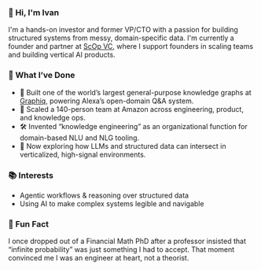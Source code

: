 ### 👋 Hi, I'm Ivan

I'm a hands-on investor and former VP/CTO with a passion for building structured systems from messy, domain-specific data. I'm currently a founder and partner at [ScOp VC](https://www.scopvc.com), where I support founders in scaling teams and building vertical AI products.

### 🚀 What I’ve Done

- 🧠 Built one of the world’s largest general-purpose knowledge graphs at [Graphiq](https://en.wikipedia.org/wiki/Graphiq), powering Alexa’s open-domain Q&A system.
- 🤖 Scaled a 140-person team at Amazon across engineering, product, and knowledge ops.
- 🛠️ Invented “knowledge engineering” as an organizational function for domain-based NLU and NLG tooling.
- 🧪 Now exploring how LLMs and structured data can intersect in verticalized, high-signal environments.

### 📚 Interests

- Agentic workflows & reasoning over structured data  
- Using AI to make complex systems legible and navigable  

### 🧬 Fun Fact

I once dropped out of a Financial Math PhD after a professor insisted that “infinite probability” was just something I had to accept. That moment convinced me I was an engineer at heart, not a theorist.

